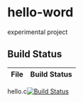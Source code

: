 # hello-word
experimental project

## Build Status

File|Build Status
---|---
hello.c[![Build Status](https://travis-ci.com/cjxcjp/hello-word.svg?branch=master)](https://travis-ci.com/cjxcjp/hello-word)
